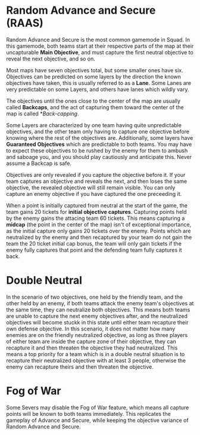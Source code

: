 # Random Advance and Secure (RAAS)
Random Advance and Secure is the most common gamemode in Squad. In this gamemode, both teams start at their respective
parts of the map at their uncapturable **Main Objective**, and must capture the first neutral objective to reveal the next objective, and so on.

Most maps have seven objectives total, but some smaller ones have six. Objectives can be predicted on some layers by the direction the known objectives have taken, this is usually
referred to as a **Lane**. Some Lanes are very predictable on some Layers, and others have lanes which wildly vary.

The objectives until the ones close to the center of the map are usually called **Backcaps**, and the act of capturing them toward the center of the map is called **Back-capping*.

Some Layers are characterized by one team having quite unpredictable objectives, and the other team only having to capture one objective before knowing where the rest of the objectives are.
Additionally, some layers have **Guaranteed Objectives** which are predictable to both teams. You may have to expect these objectives to be rushed by the enemy for them to ambush and saboage you, and
you should play cautiously and anticipate this. Never assume a Backcap is safe.

Objectives are only revealed if you capture the objective before it. If your team captures an objective and reveals the next, and then loses the same objective, the revealed objective will still remain visible.
You can only capture an enemy objective if you have captured the one preceeding it.

When a point is initially captured from neutral at the start of the game, the team gains 20 tickets for **initial objective captures**. Capturing points held by the enemy gains the attacing team 60 tickets.
This means capturing a **midcap** (the point in the center of the map) isn't of exceptional importance, as the initial capture only gains 20 tickets over the enemy.
Points which are neutralized by the enemy and then recaptured by your team do not gain the team the 20 ticket initial cap bonus, the team will only gain tickets if the enemy fully captures that point and the defending team fully captures it back.

# Double Neutral

In the scenario of two objectives, one held by the friendly team, and the other held by an enemy, if both teams attack the enemy team's objectives at the same time, they can neutralize both objectives.
This means both teams are unable to capture the next enemy objectives after, and the neutralized objectives will become stuckk in this state until either team recapture their own defense objective.
In this scenario, it does not matter how many enemies are on the friendly neutralized objective, as long as three players of either team are inside the capture zone of their objective, they can recapture it
and then threaten the objective they had neutralized. This means a top priority for a team which is in a double neutral situation is to recapture their neutralized objective with at least 3 people, otherwise the enemy
can recapture theirs and then threaten the objective.

# Fog of War

Some Severs may disable the Fog of War feature, which means all capture points will be known to both teams immediately. This replicates the gameplay of Advance and Secure, while keeping the objective variance of Random Advance and Secure.
